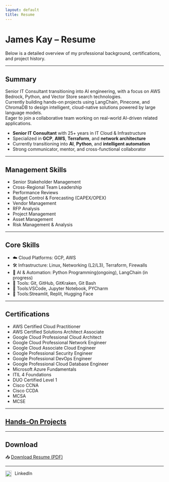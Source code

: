 ```yaml
---
layout: default
title: Resume
---
```


# James Kay – Resume

Below is a detailed overview of my professional background, certifications, and project history.

---

## Summary

Senior IT Consultant transitioning into AI engineering, with a focus on AWS Bedrock, Python, and Vector Store search technologies.  
Currently building hands-on projects using LangChain, Pinecone, and ChromaDB to design intelligent, cloud-native solutions powered by large language models.  
Eager to join a collaborative team working on real-world AI-driven related applications.

- **Senior IT Consultant** with 25+ years in IT Cloud & Infrastructure  
- Specialized in **GCP**, **AWS**, **Terraform**, and **network architecture**  
- Currently transitioning into **AI**, **Python**, and **intelligent automation**  
- Strong communicator, mentor, and cross-functional collaborator

---

## Management Skills

- Senior Stakeholder Management  
- Cross-Regional Team Leadership  
- Performance Reviews  
- Budget Control & Forecasting (CAPEX/OPEX)  
- Vendor Management  
- RFP Analysis  
- Project Management  
- Asset Management  
- Risk Management & Analysis

---

## Core Skills

- ☁️ Cloud Platforms: GCP, AWS  
- 🛠 Infrastructure: Linux, Networking (L2/L3), Terraform, Firewalls  
- 🤖 AI & Automation: Python Programming(ongoing), LangChain (in progress)  
- 🧰 Tools: Git, GitHub, GitKraken, Git Bash
- 🧰 Tools:VSCode, Jupyter Notebook, PYCharm
- 🧰 Tools:Streamlit, Replit, Hugging Face

---

## Certifications

- AWS Certified Cloud Practitioner  
- AWS Certified Solutions Architect Associate  
- Google Cloud Professional Cloud Architect  
- Google Cloud Professional Network Engineer  
- Google Cloud Associate Cloud Engineer  
- Google Professional Security Engineer  
- Google Professional DevOps Engineer  
- Google Professional Cloud Database Engineer  
- Microsoft Azure Fundamentals  
- ITIL 4 Foundations  
- DUO Certified Level 1  
- Cisco CCNA  
- Cisco CCDA  
- MCSA  
- MCSE

---

## [Hands-On Projects](https://jameskay-ai.github.io/)

---

## Download

📥 [Download Resume (PDF)](James-Kay-Resume.pdf)

---

<a href="https://linkedin.com/in/4evolutionism" target="_blank" style="text-decoration: none;">
  <img src="https://upload.wikimedia.org/wikipedia/commons/c/ca/LinkedIn_logo_initials.png" alt="LinkedIn" width="20" style="vertical-align: middle; margin-right: 6px;">
  LinkedIn
</a>
